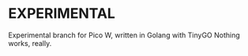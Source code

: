 # EXPERIMENTAL

Experimental branch for Pico W, written in Golang with TinyGO
Nothing works, really.